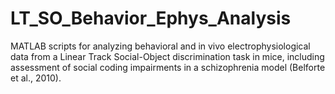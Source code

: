# LT_SO_Behavior_Ephys_Analysis
MATLAB scripts for analyzing behavioral and in vivo electrophysiological data from a Linear Track Social-Object discrimination task in mice, including assessment of social coding impairments in a schizophrenia model (Belforte et al., 2010).
